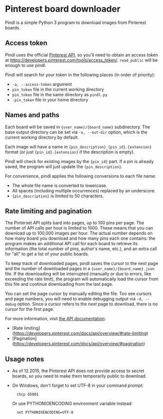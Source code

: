 # Pinterest board downloader

Pindl is a simple Python 3 program to download images from Pinterest
boards.


## Access token

Pindl uses the official [Pinterest API][API], so you'll need to obtain
an access token at https://developers.pinterest.com/tools/access_token/.
`read_public` will be enough to use pindl.

Pindl will search for your token in the following places
(in order of priority):

* `-a, --access-token` argument
* `pin_token` file in the current working directory
* `pin_token` file in the same directory as `pindl.py`
* `.pin_token` file in your home directory


## Names and paths

Each board will be saved in `{user_name}/{board_name}` subdirectory.
The base output directory can be set via `-o, --out-dir` option,
which is the current working directory by default.

Each image will have a name in `{pin_description}_{pin_id}.{extension}`
format (or just `{pin_id}.{extension}` if the description is empty).

Pindl will check for existing images by the `{pin_id}` part. If a pin
is already saved, the program will just update the `{pin_description}`.

For convenience, pindl applies the following conversions to each file name:

* The whole file name is converted to lowercase.
* All spaces (including multiple occurrences) replaced by an underscore.
* `{pin_description}` is limited to 50 characters.


## Rate limiting and pagination

The Pinterset API splits bard into pages, up to 100 pins per page. The
number of API calls per hour is limited to 1000. These means that you
can download up to 100,000 images per hour. The actual number depends
on how many board you download and how many pins each one contains:
the program makes an additional API call for each board to retrieve its
information (the total number of pins, author's name, etc.), and an
extra call for "all" to get a list of your public boards.

To keep track of downloaded pages, pindl saves the cursor to the next
page and the number of downloaded pages in a
`{user_name}/{board_name}.json` file. If the downloading will be
interrupted (manually or due to errors, like exceeding the rate limit),
the program will automatically load the cursor from this file and
continue downloading from the last page.

You can set the page cursor by manually editing the file. Too see
cursors and page numbers, you will need to enable debugging output
via `-d, --debug` option. Since a cursor refers to the *next* page
to download, there is no cursor for the first page.

For more information, visit [the API documentation][API]:

* [Rate limiting] (https://developers.pinterest.com/docs/api/overview/#rate-limiting)
* [Pagination] (https://developers.pinterest.com/docs/api/overview/#pagination)


## Usage notes

* As of 12.2015, the Pinterest API does not provide access to secret
  boards, so you need to make them temporarily public to download.

* On Windows, don't forget to set UTF-8 in your command prompt:

        chcp 65001

    Or use PYTHONIOENCODING environment variable instead:

        set PYTHONIOENCODING=UTF-8


[API]: https://developers.pinterest.com/docs/api/overview/ "Pinterest API"
